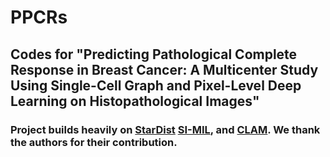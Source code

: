 # PPCRs
## Codes for "Predicting Pathological Complete Response in Breast Cancer: A Multicenter Study Using Single-Cell Graph and Pixel-Level Deep Learning on Histopathological Images"


### Project builds heavily on [StarDist](https://github.com/stardist/stardist) [SI-MIL](https://github.com/bmi-imaginelab/SI-MIL), and [CLAM](https://github.com/mahmoodlab/CLAM). We thank the authors for their contribution.
